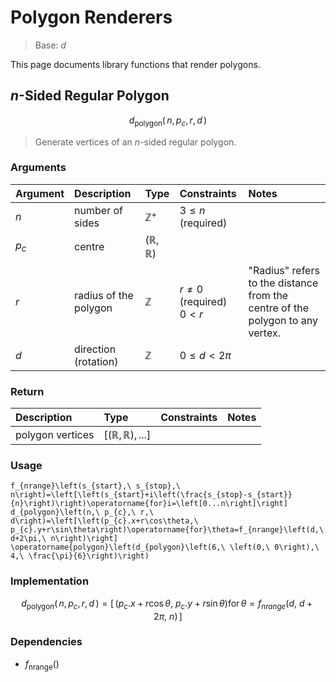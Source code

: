 # Polygon Renderers
<!-- #SQUARK live!
| dest = desmos/library/rendering/polygons
| index = desmos / library / rendering / polygons
| update = 2025 August 21
-->

> Base: $d$

This page documents library functions that render polygons.


## $n$-Sided Regular Polygon

```math
d_\text{polygon} \left(\,
  n,
  p_c,
  r,
  d
\,\right)
```

> Generate vertices of an $n$-sided regular polygon.

### Arguments

| Argument | Description | Type | Constraints | Notes |
| :------- | :---------- | :--- | :---------- | :---- |
| $n$ | number of sides | $\mathbb{Z}^{+}$ | $3 \leq n$ (required) |
| $p_c$ | centre | $(\mathbb{R}, \mathbb{R})$ |
| $r$ | radius of the polygon | $\mathbb{Z}$ | $r \neq 0$ (required) <br> $0 < r$ | "Radius" refers to the distance from the centre of the polygon to any vertex. |
| $d$ | direction (rotation) | $\mathbb{Z}$ | $0 \leq d < 2\pi$ |  |

### Return

| Description | Type | Constraints | Notes |
| :---------- | :--- | :---------- | :---- |
| polygon vertices | $[(\mathbb{R}, \mathbb{R}), ...]$ | | |

### Usage
```desmos
f_{nrange}\left(s_{start},\ s_{stop},\ n\right)=\left[\left(s_{start}+i\left(\frac{s_{stop}-s_{start}}{n}\right)\right)\operatorname{for}i=\left[0...n\right]\right]
d_{polygon}\left(n,\ p_{c},\ r,\ d\right)=\left[\left(p_{c}.x+r\cos\theta,\ p_{c}.y+r\sin\theta\right)\operatorname{for}\theta=f_{nrange}\left(d,\ d+2\pi,\ n\right)\right]
\operatorname{polygon}\left(d_{polygon}\left(6,\ \left(0,\ 0\right),\ 4,\ \frac{\pi}{6}\right)\right)
```

### Implementation
```math
d_\text{polygon} \left(\,
  n,
  p_c,
  r,
  d
\,\right)
=
\left[\,
  \left(p_{c}.x+r\cos\theta,\ p_{c}.y+r\sin\theta\right)\operatorname{for}\theta=f_{nrange}\left(d,\ d+2\pi,\ n\right)
\,\right]
```

### Dependencies
- $f_\text{nrange}()$
